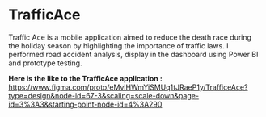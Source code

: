 # TrafficAce

Traffic Ace is a mobile application aimed to reduce the death race during the holiday season by highlighting the importance of traffic laws. I performed road accident analysis, display in the dashboard using Power BI and prototype testing.

**Here is the like to the TrafficAce application :** https://www.figma.com/proto/eMvlHWmYiSMUq1tJRaeP1y/TrafficeAce?type=design&node-id=67-3&scaling=scale-down&page-id=3%3A3&starting-point-node-id=4%3A290
